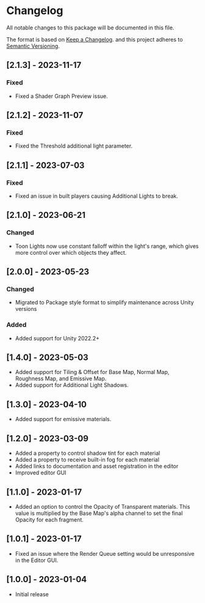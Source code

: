 # Changelog

All notable changes to this package will be documented in this file.

The format is based on [Keep a Changelog](http://keepachangelog.com/en/1.0.0/).
and this project adheres to [Semantic Versioning](http://semver.org/spec/v2.0.0.html).

## [2.1.3] - 2023-11-17

### Fixed

- Fixed a Shader Graph Preview issue.

## [2.1.2] - 2023-11-07

### Fixed

- Fixed the Threshold additional light parameter.

## [2.1.1] - 2023-07-03

### Fixed

- Fixed an issue in built players causing Additional Lights to break.

## [2.1.0] - 2023-06-21

### Changed

- Toon Lights now use constant falloff within the light's range, which gives more control over which objects they affect.

## [2.0.0] - 2023-05-23

### Changed

- Migrated to Package style format to simplify maintenance across Unity versions

### Added

- Added support for Unity 2022.2+

## [1.4.0] - 2023-05-03

- Added support for Tiling & Offset for Base Map, Normal Map, Roughness Map, and Emissive Map.
- Added support for Additional Light Shadows.

## [1.3.0] - 2023-04-10

- Added support for emissive materials.

## [1.2.0] - 2023-03-09

- Added a property to control shadow tint for each material
- Added a property to receive built-in fog for each material
- Added links to documentation and asset registration in the editor
- Improved editor GUI

## [1.1.0] - 2023-01-17

- Added an option to control the Opacity of Transparent materials. This value is multiplied by the Base Map's alpha channel to set the final Opacity for each fragment.

## [1.0.1] - 2023-01-17

- Fixed an issue where the Render Queue setting would be unresponsive in the Editor GUI.

## [1.0.0] - 2023-01-04

- Initial release
